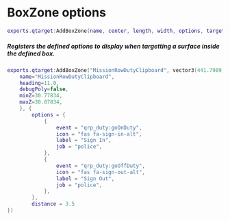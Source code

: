 # BoxZone options
```lua
exports.qtarget:AddBoxZone(name, center, length, width, options, targetoptions)
```
##### Registers the defined options to display when targetting a surface inside the defined box.

```lua
exports.qtarget:AddBoxZone("MissionRowDutyClipboard", vector3(441.7989, -982.0529, 30.67834), 0.45, 0.35, {
	name="MissionRowDutyClipboard",
	heading=11.0,
	debugPoly=false,
	minZ=30.77834,
	maxZ=30.87834,
	}, {
		options = {
			{
				event = "qrp_duty:goOnDuty",
				icon = "fas fa-sign-in-alt",
				label = "Sign In",
				job = "police",
			},
			{
				event = "qrp_duty:goOffDuty",
				icon = "fas fa-sign-out-alt",
				label = "Sign Out",
				job = "police",
			},
		},
		distance = 3.5
})
```
